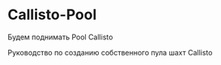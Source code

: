# Callisto-Pool
Будем поднимать Pool Callisto

Руководство по созданию собственного пула шахт Callisto

